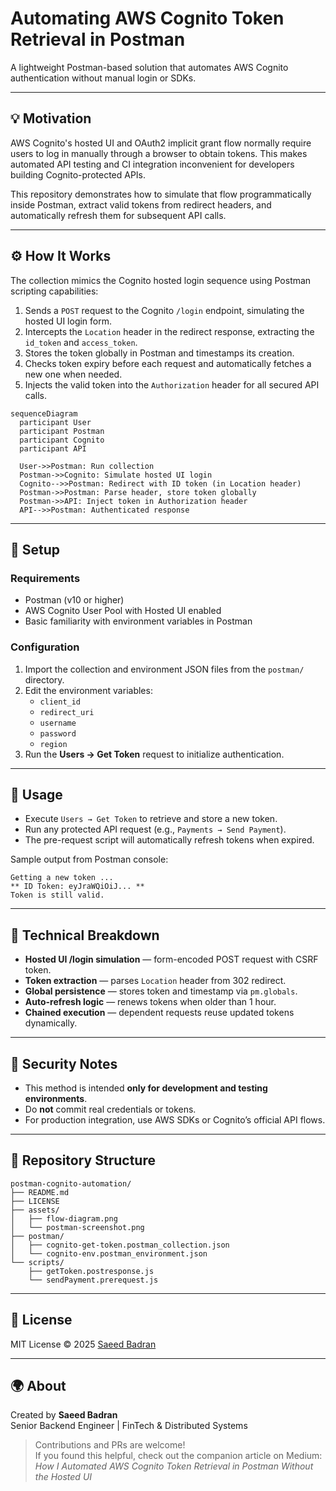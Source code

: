 # Automating AWS Cognito Token Retrieval in Postman

A lightweight Postman-based solution that automates AWS Cognito authentication without manual login or SDKs.

---

## 💡 Motivation
AWS Cognito's hosted UI and OAuth2 implicit grant flow normally require users to log in manually through a browser to obtain tokens. This makes automated API testing and CI integration inconvenient for developers building Cognito-protected APIs.

This repository demonstrates how to simulate that flow programmatically inside Postman, extract valid tokens from redirect headers, and automatically refresh them for subsequent API calls.

---

## ⚙️ How It Works
The collection mimics the Cognito hosted login sequence using Postman scripting capabilities:

1. Sends a `POST` request to the Cognito `/login` endpoint, simulating the hosted UI login form.
2. Intercepts the `Location` header in the redirect response, extracting the `id_token` and `access_token`.
3. Stores the token globally in Postman and timestamps its creation.
4. Checks token expiry before each request and automatically fetches a new one when needed.
5. Injects the valid token into the `Authorization` header for all secured API calls.

```mermaid
sequenceDiagram
  participant User
  participant Postman
  participant Cognito
  participant API

  User->>Postman: Run collection
  Postman->>Cognito: Simulate hosted UI login
  Cognito-->>Postman: Redirect with ID token (in Location header)
  Postman->>Postman: Parse header, store token globally
  Postman->>API: Inject token in Authorization header
  API-->>Postman: Authenticated response
```

---

## 🧩 Setup

### Requirements
- Postman (v10 or higher)
- AWS Cognito User Pool with Hosted UI enabled
- Basic familiarity with environment variables in Postman

### Configuration
1. Import the collection and environment JSON files from the `postman/` directory.
2. Edit the environment variables:
   - `client_id`
   - `redirect_uri`
   - `username`
   - `password`
   - `region`
3. Run the **Users → Get Token** request to initialize authentication.

---

## 🚀 Usage
- Execute `Users → Get Token` to retrieve and store a new token.
- Run any protected API request (e.g., `Payments → Send Payment`).
- The pre-request script will automatically refresh tokens when expired.

Sample output from Postman console:
```
Getting a new token ...
** ID Token: eyJraWQiOiJ... **
Token is still valid.
```

---

## 🧠 Technical Breakdown
- **Hosted UI /login simulation** — form-encoded POST request with CSRF token.
- **Token extraction** — parses `Location` header from 302 redirect.
- **Global persistence** — stores token and timestamp via `pm.globals`.
- **Auto-refresh logic** — renews tokens when older than 1 hour.
- **Chained execution** — dependent requests reuse updated tokens dynamically.

---

## 🔐 Security Notes
- This method is intended **only for development and testing environments**.
- Do **not** commit real credentials or tokens.
- For production integration, use AWS SDKs or Cognito’s official API flows.

---

## 📂 Repository Structure
```
postman-cognito-automation/
├── README.md
├── LICENSE
├── assets/
│   ├── flow-diagram.png
│   └── postman-screenshot.png
├── postman/
│   ├── cognito-get-token.postman_collection.json
│   └── cognito-env.postman_environment.json
└── scripts/
    ├── getToken.postresponse.js
    └── sendPayment.prerequest.js
```

---

## 📝 License
MIT License © 2025 [Saeed Badran](https://www.linkedin.com/in/sbadran)

---

## 🌍 About
Created by **Saeed Badran**  
Senior Backend Engineer | FinTech & Distributed Systems  

> Contributions and PRs are welcome!  
> If you found this helpful, check out the companion article on Medium: *How I Automated AWS Cognito Token Retrieval in Postman Without the Hosted UI*

